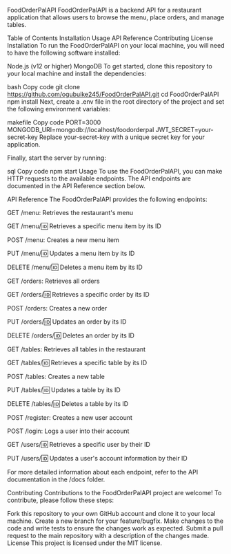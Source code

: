 FoodOrderPalAPI
FoodOrderPalAPI is a backend API for a restaurant application that allows users to browse the menu, place orders, and manage tables.

Table of Contents
Installation
Usage
API Reference
Contributing
License
Installation
To run the FoodOrderPalAPI on your local machine, you will need to have the following software installed:

Node.js (v12 or higher)
MongoDB
To get started, clone this repository to your local machine and install the dependencies:

bash
Copy code
git clone https://github.com/ogubuike245/FoodOrderPalAPI.git
cd FoodOrderPalAPI
npm install
Next, create a .env file in the root directory of the project and set the following environment variables:

makefile
Copy code
PORT=3000
MONGODB_URI=mongodb://localhost/foodorderpal
JWT_SECRET=your-secret-key
Replace your-secret-key with a unique secret key for your application.

Finally, start the server by running:

sql
Copy code
npm start
Usage
To use the FoodOrderPalAPI, you can make HTTP requests to the available endpoints. The API endpoints are documented in the API Reference section below.

API Reference
The FoodOrderPalAPI provides the following endpoints:

GET /menu: Retrieves the restaurant's menu

GET /menu/:id: Retrieves a specific menu item by its ID

POST /menu: Creates a new menu item

PUT /menu/:id: Updates a menu item by its ID

DELETE /menu/:id: Deletes a menu item by its ID

GET /orders: Retrieves all orders

GET /orders/:id: Retrieves a specific order by its ID

POST /orders: Creates a new order

PUT /orders/:id: Updates an order by its ID

DELETE /orders/:id: Deletes an order by its ID

GET /tables: Retrieves all tables in the restaurant

GET /tables/:id: Retrieves a specific table by its ID

POST /tables: Creates a new table

PUT /tables/:id: Updates a table by its ID

DELETE /tables/:id: Deletes a table by its ID

POST /register: Creates a new user account

POST /login: Logs a user into their account

GET /users/:id: Retrieves a specific user by their ID

PUT /users/:id: Updates a user's account information by their ID

For more detailed information about each endpoint, refer to the API documentation in the /docs folder.

Contributing
Contributions to the FoodOrderPalAPI project are welcome! To contribute, please follow these steps:

Fork this repository to your own GitHub account and clone it to your local machine.
Create a new branch for your feature/bugfix.
Make changes to the code and write tests to ensure the changes work as expected.
Submit a pull request to the main repository with a description of the changes made.
License
This project is licensed under the MIT license.
